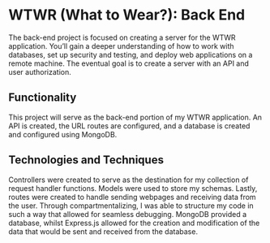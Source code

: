 # WTWR (What to Wear?): Back End

The back-end project is focused on creating a server for the WTWR application. You’ll gain a deeper understanding of how to work with databases, set up security and testing, and deploy web applications on a remote machine. The eventual goal is to create a server with an API and user authorization.

## Functionality

This project will serve as the back-end portion of my WTWR application. An API is created, the URL routes are configured, and a database is created and configured using MongoDB.

## Technologies and Techniques

Controllers were created to serve as the destination for my collection of request handler functions. Models were used to store my schemas. Lastly, routes were created to handle sending webpages and receiving data from the user. Through compartmentalizing, I was able to structure my code in such a way that allowed for seamless debugging. MongoDB provided a database, whilst Express.js allowed for the creation and modification of the data that would be sent and received from the database.
